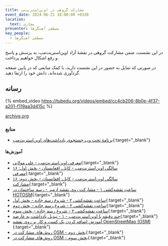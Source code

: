 ```yaml
---
title: مشارکت گروهی در اوپن‌استریت‌مپ
event_date: 2024-06-21 18:00:00 +0330
location:
  text: مجازی
presenter: مصطفی آهنگرها
key_people:
  - مصطفی آهنگرها
---
```


در این نشست، ضمن مشارکت گروهی در نقشهٔ آزاد اوپن‌استریت‌مپ، به پرسش و پاسخ و رفع اشکال خواهیم پرداخت.

در صورتی که تمایل به حضور در این نشست دارید، با کمک منابعی که در پایین صفحه گردآوری شده‌اند، دانش خود را ارتقا دهید.
## رسانه

{% embed_video https://tubedu.org/videos/embed/cc4cb206-8b0e-4f37-a201-f119aa3d415c %}

[archive.org](https://archive.org/details/dona-06-osm)

### منابع
- [برنامهٔ تحت وب جستجوی یادداشت‌های اوپن‌استریت‌مپ](https://ent8r.github.io/NotesReview/){:target="_blank"}

#### آموزش‌ها
- [معرفی اوپن‌استریت‌مپ - علی مولایی](https://peertube.linuxrocks.online/w/wLE6jzsKfQCL5RZVDqfUew){:target="_blank"}
- [۱۶ سالگی اوپن‌استریت‌مپ - کابل، افغانستان - بخش اول:‌ معرفی](https://peertube.linuxrocks.online/w/xqfUveDgDtPwpkmG3xh7un){:target="_blank"}
- [۱۶ سالگی اوپن‌استریت‌مپ - کابل، افغانستان - بخش دوم: مشارکت](https://peertube.linuxrocks.online/w/8G64jm1ET4stnqZuAH4iGZ){:target="_blank"}
- [ساعتِ نقشه‌کشی ۱ - مشارکت روی نقشه ازمیر - رسم ساختمان در HOTOSM](https://peertube.linuxrocks.online/w/hm9gzjsmtdgjUBvxF2KHud){:target="_blank"}
- [ساعتِ نقشه‌کشی ۲ - شروع رسم جاده - بخش اول](https://peertube.linuxrocks.online/w/5vdJwWhr1QHLca8R3WYJ9q){:target="_blank"}
- [ساعتِ نقشه‌کشی ۲ - شروع رسم جاده - بخش دوم](https://peertube.linuxrocks.online/w/gypyzJCRqH8FvxvhWCwiUh){:target="_blank"}
- [ساعتِ نقشه‌کشی ۲ - شروع رسم جاده - بخش سوم](https://peertube.linuxrocks.online/w/s5EvuJjRF6TV2CmUEEamBR){:target="_blank"}
- [چند دقیقه با اوپن‌استریت‌مپ - ۱ - تبدیل یادداشت به عارضه](https://peertube.linuxrocks.online/w/d92QZszhQ8kwKojZWVTmsh){:target="_blank"}
- [آموزش اضافه کردن یک کسب و کار بر روی نقشه OpenStreetMap (OSM)](https://aparat.com/v/gxp9U){:target="_blank"}
- [روش‌های مشارکت در OSM - بخش دوم](https://peertube.linuxrocks.online/w/fb427ab8-af9c-4f11-b047-c383b84ee903){:target="_blank"}
- [روش‌های مشارکت در OSM - بخش سوم](https://peertube.linuxrocks.online/w/8b150211-5533-45c1-8385-5c99373cde62){:target="_blank"}
